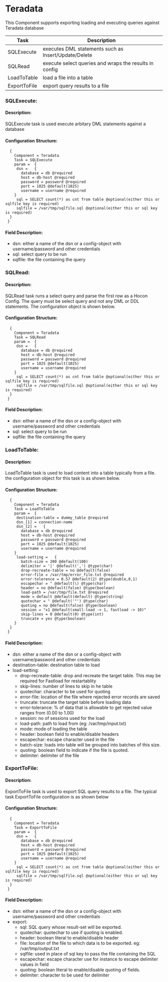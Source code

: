 
 
Teradata
========

This Component supports exporting loading and executing queries against Teradata database

| Task          | Description                                             |
|---------------|---------------------------------------------------------|
| SQLExecute    | executes DML statements such as Insert/Update/Delete    |
| SQLRead       | execute select queries and wraps the results in config  |
| LoadToTable   | load a file into a table                                |
| ExportToFile  | export query results to a file                          |

     

 
### SQLExecute:


#### Description:

 SQLExecute task is used execute arbitary DML statements against a database

#### Configuration Structure:


      {
        Component = Teradata
        Task = SQLExecute
        param =  {
         dsn =   {
           database = db @required
           host = db-host @required
           password = password @required
           port = 1025 @default(1025)
           username = username @required
        }
         sql = SELECT count(*) as cnt from table @optional(either this or sqlfile key is required)
         sqlfile = /var/tmp/sqlfile.sql @optional(either this or sql key is required)
      }
     }


#### Field Description:

 * dsn: either a name of the dsn or a config-object with username/password and other credentials
 * sql: select query to be run
 * sqlfile: the file containing the query

     




### SQLRead:


#### Description:

 
SQLRead task runs a select query and parse the first row as a Hocon Config.
The query must be select query and not any DML or DDL statements.
The configuration object is shown below.
    

#### Configuration Structure:


      {
        Component = Teradata
        Task = SQLRead
        param =  {
         dsn =   {
           database = db @required
           host = db-host @required
           password = password @required
           port = 1025 @default(1025)
           username = username @required
        }
         sql = SELECT count(*) as cnt from table @optional(either this or sqlfile key is required)
         sqlfile = /var/tmp/sqlfile.sql @optional(either this or sql key is required)
      }
     }


#### Field Description:

 * dsn: either a name of the dsn or a config-object with username/password and other credentials
 * sql: select query to be run
 * sqlfile: the file containing the query

     




### LoadToTable:


#### Description:

 
LoadToTable task is used to load content into a table typically from a file.
the configuration object for this task is as shown below.
    

#### Configuration Structure:


      {
        Component = Teradata
        Task = LoadToTable
        param =  {
         destination-table = dummy_table @required
         dsn_[1] = connection-name
         dsn_[2] =   {
           database = db @required
           host = db-host @required
           password = password @required
           port = 1025 @default(1025)
           username = username @required
        }
         load-setting =   {
           batch-size = 200 @default(100)
           delimiter = '|' @default(',') @type(char)
           drop-recreate-table = no @default(false)
           error-file = /var/tmp/error_file.txt @required
           error-tolerence = 0.57 @default(2) @type(double,0,1)
           escapechar = " @default(\) @type(char)
           header = no @default(false) @type(boolean)
           load-path = /var/tmp/file.txt @required
           mode = default @default(default) @type(string)
           quotechar = " @default('"') @type(char)
           quoting = no @default(false) @type(boolean)
           session = "x1 @default(small-load -> 1, fastload -> 10)"
           skip-lines = 0 @default(0) @type(int)
           truncate = yes @type(boolean)
        }
      }
     }


#### Field Description:

 * dsn: either a name of the dsn or a config-object with username/password and other credentials
 * destination-table: destination table to load
 * load-setting:
    * drop-recreate-table: drop and recreate the target table. This may be required for Fastload for restartablity
    * skip-lines: number of lines to skip in he table
    * quotechar: character to be used for quoting
    * error-file: location of the file where rejected error records are saved
    * truncate: truncate the target table before loading data
    * error-tolerance: % of data that is allowable to get rejected value ranges from (0.00 to 1.00)
    * session: no of sessions used for the load
    * load-path: path to load from (eg: /var/tmp/input.txt)
    * mode: mode of loading the table
    * header: boolean field to enable/disable headers
    * escapechar: escape character used in the file
    * batch-size: loads into table will be grouped into batches of this size.
    * quoting: boolean field to indicate if the file is quoted.
    * delimiter: delimiter of the file

     




### ExportToFile:


#### Description:

 
ExportToFile task is used to export SQL query results to a file.
The typical task ExportToFile configuration is as shown below
     

#### Configuration Structure:


      {
        Component = Teradata
        Task = ExportToFile
        param =  {
         dsn =   {
           database = db @required
           host = db-host @required
           password = password @required
           port = 1025 @default(1025)
           username = username @required
        }
         sql = SELECT count(*) as cnt from table @optional(either this or sqlfile key is required)
         sqlfile = /var/tmp/sqlfile.sql @optional(either this or sql key is required)
      }
     }


#### Field Description:

 * dsn: either a name of the dsn or a config-object with username/password and other credentials
 * export:
    * sql: SQL query whose result-set will be exported.
    * quotechar: quotechar to use if quoting is enabled.
    * header: boolean literal to enable/disable header
    * file: location of the file to which data is to be exported. eg: /var/tmp/output.txt
    * sqlfile: used in place of sql key to pass the file containing the SQL
    * escapechar: escape character use for instance to escape delimiter values in field
    * quoting: boolean literal to enable/disable quoting of fields.
    * delimiter: character to be used for delimiter

     

     